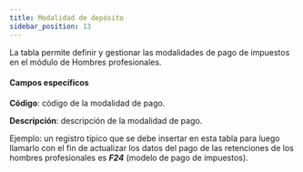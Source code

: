 ```yaml
---
title: Modalidad de depósito
sidebar_position: 13
---
```


La tabla permite definir y gestionar las modalidades de pago de impuestos en el módulo de Hombres profesionales.

#### Campos específicos 

**Código**: código de la modalidad de pago.  

**Descripción**: descripción de la modalidad de pago.  

Ejemplo: un registro típico que se debe insertar en esta tabla para luego llamarlo con el fin de actualizar los datos del pago de las retenciones de los hombres profesionales es ***F24*** (modelo de pago de impuestos).